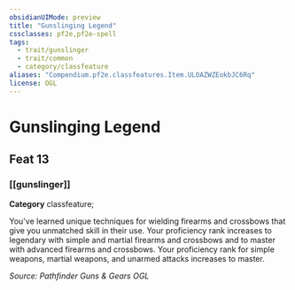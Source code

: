 ```yaml
---
obsidianUIMode: preview
title: "Gunslinging Legend"
cssclasses: pf2e,pf2e-spell
tags:
  - trait/gunslinger
  - trait/common
  - category/classfeature
aliases: "Compendium.pf2e.classfeatures.Item.ULOAZWZEokbJC6Rq"
license: OGL
---
```

# Gunslinging Legend
## Feat 13
### [[gunslinger]]

**Category** classfeature; 




You've learned unique techniques for wielding firearms and crossbows that give you unmatched skill in their use. Your proficiency rank increases to legendary with simple and martial firearms and crossbows and to master with advanced firearms and crossbows. Your proficiency rank for simple weapons, martial weapons, and unarmed attacks increases to master.

*Source: Pathfinder Guns & Gears*
*OGL*